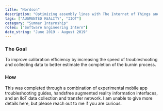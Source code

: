 ```yaml
---
title: "Nordson"
description: "Optimizing assembly lines with The Internet of Things and Augmented Reality"
tags: ["AUGMENTED REALITY", "IIOT"]
category: "Summer Internship"
roles: ["Software Engineering Intern"]
date_string: "June 2019 - August 2019"
---
```

<section>

### The Goal

To improve calibration efficiency by increasing the speed of troubleshooting and collecting data to better estimate the
completion of the burnin process.

</section>

<section>

### How

This was completed through a combination of experimental mobile app troubleshooting guides, handsfree augmented reality
information interfaces, and an IIoT data collection and transfer network. I am unable to give more details here, but
please reach out to me if you are curious.

</section>
